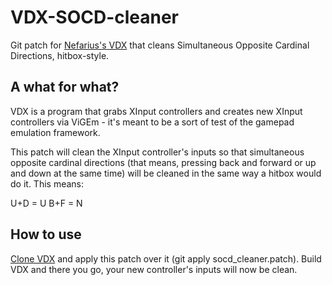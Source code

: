 # VDX-SOCD-cleaner
Git patch for [Nefarius's VDX](https://github.com/ViGEm/VDX) that cleans Simultaneous Opposite Cardinal Directions, hitbox-style.

## A what for what?
VDX is a program that grabs XInput controllers and creates new XInput controllers via ViGEm - it's meant to be a sort of test of the gamepad emulation framework.

This patch will clean the XInput controller's inputs so that simultaneous opposite cardinal directions (that means, pressing back and forward or up and down at the same time) will be cleaned in the same way a hitbox would do it. This means:

U+D = U
B+F = N

## How to use
[Clone VDX](https://github.com/ViGEm/VDX.git) and apply this patch over it (git apply socd_cleaner.patch). Build VDX and there you go, your new controller's inputs will now be clean.